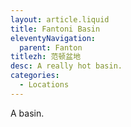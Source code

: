 ```yaml
---
layout: article.liquid
title: Fantoni Basin
eleventyNavigation:
  parent: Fanton
titlezh: 范顿盆地
desc: A really hot basin.
categories:
  - Locations
---
```


A basin.
